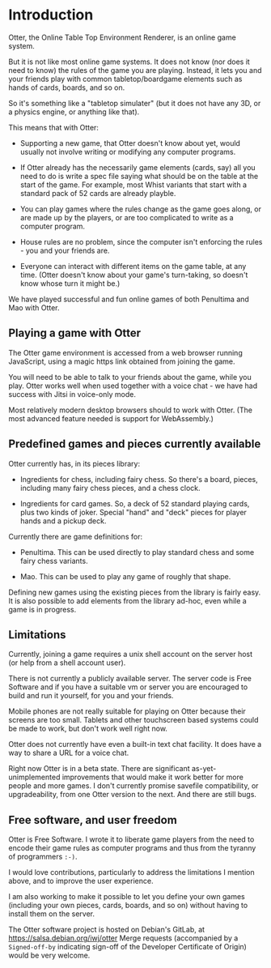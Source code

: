 Introduction
============

Otter, the Online Table Top Environment Renderer, is an online game
system.

But it is not like most online game systems.  It does not know (nor
does it need to know) the rules of the game you are playing.  Instead,
it lets you and your friends play with common tabletop/boardgame
elements such as hands of cards, boards, and so on.

So it's something like a "tabletop simulater" (but it does not have
any 3D, or a physics engine, or anything like that).

This means that with Otter:

 * Supporting a new game, that Otter doesn't know about yet, would
   usually not involve writing or modifying any computer programs.

 * If Otter already has the necessarily game elements (cards, say) all
   you need to do is write a spec file saying what should be on the
   table at the start of the game.  For example, most Whist variants
   that start with a standard pack of 52 cards are already playble.

 * You can play games where the rules change as the game goes along,
   or are made up by the players, or are too complicated to write as a
   computer program.

 * House rules are no problem, since the computer isn't enforcing the
   rules - you and your friends are.

 * Everyone can interact with different items on the game table, at
   any time.  (Otter doesn't know about your game's turn-taking, so
   doesn't know whose turn it might be.)

We have played successful and fun online games of both Penultima and
Mao with Otter.


Playing a game with Otter
-------------------------

The Otter game environment is accessed from a web browser running
JavaScript, using a magic https link obtained from joining the game.

You will need to be able to talk to your friends about the game, while
you play.  Otter works well when used together with a voice chat - we
have had success with Jitsi in voice-only mode.

Most relatively modern desktop browsers should to work with Otter.
(The most advanced feature needed is support for WebAssembly.)


Predefined games and pieces currently available
-----------------------------------------------

Otter currently has, in its pieces library:

  * Ingredients for chess, including fairy chess.  So there's a board,
    pieces, including many fairy chess pieces, and a chess clock.

  * Ingredients for card games.  So, a deck of 52 standard playing
    cards, plus two kinds of joker.  Special "hand" and "deck" pieces
    for player hands and a pickup deck.

Currently there are game definitions for:

 * Penultima.  This can be used directly to play standard chess and
   some fairy chess variants.

 * Mao.  This can be used to play any game of roughly that shape.

Defining new games using the existing pieces from the library is
fairly easy.  It is also possible to add elements from the library
ad-hoc, even while a game is in progress.


Limitations
-----------

Currently, joining a game requires a unix shell account on the server
host (or help from a shell account user).

There is not currently a publicly available server.  The server code
is Free Software and if you have a suitable vm or server you are
encouraged to build and run it yourself, for you and your friends.

Mobile phones are not really suitable for playing on Otter because
their screens are too small.  Tablets and other touchscreen based
systems could be made to work, but don't work well right now.

Otter does not currently have even a built-in text chat facility.  It
does have a way to share a URL for a voice chat.

Right now Otter is in a beta state.  There are significant
as-yet-unimplemented improvements that would make it work better for
more people and more games.  I don't currently promise savefile
compatibility, or upgradeability, from one Otter version to the next.
And there are still bugs.


Free software, and user freedom
-------------------------------

Otter is Free Software.  I wrote it to liberate game players from the
need to encode their game rules as computer programs and thus from the
tyranny of programmers `:-)`.

I would love contributions, particularly to address the limitations I
mention above, and to improve the user experience.

I am also working to make it possible to let you define your own games
(including your own pieces, cards, boards, and so on) without having
to install them on the server.

The Otter software project is hosted on Debian's GitLab, at
  https://salsa.debian.org/iwj/otter
Merge requests (accompanied by a `Signed-off-by` indicating sign-off
of the Developer Certificate of Origin) would be very welcome.
